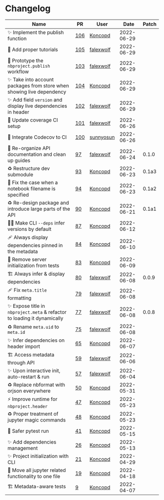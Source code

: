 # Changelog

<!-- prettier-ignore -->
Name | PR | User | Date | Patch
--- | --- | --- | --- | ---
:sparkles: Implement the publish function | [106](https://github.com/laminlabs/nbproject/pull/106) | [Koncopd](https://github.com/Koncopd) | 2022-06-29 |
📝 Add proper tutorials | [105](https://github.com/laminlabs/nbproject/pull/105) | [falexwolf](https://github.com/falexwolf) | 2022-06-29 |
📝 Prototype the `nbproject.publish` workflow | [103](https://github.com/laminlabs/nbproject/pull/103) | [falexwolf](https://github.com/falexwolf) | 2022-06-29 |
:sparkles: Take into account packages from store when showing live dependency | [104](https://github.com/laminlabs/nbproject/pull/104) | [Koncopd](https://github.com/Koncopd) | 2022-06-29 |
✨ Add field `version` and display live dependencies in header | [102](https://github.com/laminlabs/nbproject/pull/102) | [falexwolf](https://github.com/falexwolf) | 2022-06-29 |
👷 Update coverage CI setup | [101](https://github.com/laminlabs/nbproject/pull/101) | [falexwolf](https://github.com/falexwolf) | 2022-06-26 |
👷 Integrate Codecov to CI | [100](https://github.com/laminlabs/nbproject/pull/100) | [sunnyosun](https://github.com/sunnyosun) | 2022-06-26 |
📝 Re-organize API documentation and clean up guides | [97](https://github.com/laminlabs/nbproject/pull/97) | [falexwolf](https://github.com/falexwolf) | 2022-06-24 | 0.1.0
♻️ Restructure dev submodule | [93](https://github.com/laminlabs/nbproject/pull/93) | [Koncopd](https://github.com/Koncopd) | 2022-06-23 | 0.1a3
🐛 Fix the case when a notebook filename is specified | [94](https://github.com/laminlabs/nbproject/pull/94) | [Koncopd](https://github.com/Koncopd) | 2022-06-23 | 0.1a2
♻️ Re-design package and introduce large parts of the API | [90](https://github.com/laminlabs/nbproject/pull/90) | [Koncopd](https://github.com/Koncopd) | 2022-06-21 | 0.1a1
🧑‍💻 Make CLI `--deps` infer versions by default | [87](https://github.com/laminlabs/nbproject/pull/87) | [Koncopd](https://github.com/Koncopd) | 2022-06-12 |
🩹 Always display dependencies pinned in the metadata | [84](https://github.com/laminlabs/nbproject/pull/84) | [Koncopd](https://github.com/Koncopd) | 2022-06-10 |
💚 Remove server initialization from tests | [83](https://github.com/laminlabs/nbproject/pull/83) | [Koncopd](https://github.com/Koncopd) | 2022-06-09 |
🏗️ Always infer & display dependencies | [80](https://github.com/laminlabs/nbproject/pull/80) | [falexwolf](https://github.com/falexwolf) | 2022-06-08 | 0.0.9
🩹 Fix `meta.title` formatting | [79](https://github.com/laminlabs/nbproject/pull/79) | [falexwolf](https://github.com/falexwolf) | 2022-06-08 |
✨ Expose title in `nbproject.meta` & refactor to loading it dynamically | [77](https://github.com/laminlabs/nbproject/pull/77) | [falexwolf](https://github.com/falexwolf) | 2022-06-08 | 0.0.8
♻️ Rename `meta.uid` to `meta.id` | [75](https://github.com/laminlabs/nbproject/pull/75) | [falexwolf](https://github.com/falexwolf) | 2022-06-08
✨ Infer dependencies on header import | [65](https://github.com/laminlabs/nbproject/pull/65) | [Koncopd](https://github.com/Koncopd) | 2022-06-07 |
🏗️ Access metadata through API | [59](https://github.com/laminlabs/nbproject/pull/59) | [falexwolf](https://github.com/falexwolf) | 2022-06-06 |
✨ Upon interactive init, auto-restart & run | [57](https://github.com/laminlabs/nbproject/pull/57) | [falexwolf](https://github.com/falexwolf) | 2022-06-04 |
♻️ Replace nbformat with orjson everywhere | [50](https://github.com/laminlabs/nbproject/pull/50) | [Koncopd](https://github.com/Koncopd) | 2022-05-31 |
⚡ Improve runtime for `nbproject.header` | [47](https://github.com/laminlabs/nbproject/pull/47) | [Koncopd](https://github.com/Koncopd) | 2022-05-23 |
♻️ Proper treatment of jupyter magic commands | [48](https://github.com/laminlabs/nbproject/pull/48) | [Koncopd](https://github.com/Koncopd) | 2022-05-23 |
💚 Safer pytest run | [41](https://github.com/laminlabs/nbproject/pull/41) | [Koncopd](https://github.com/Koncopd) | 2022-05-15 |
✨ Add dependencies management | [26](https://github.com/laminlabs/nbproject/pull/26) | [Koncopd](https://github.com/Koncopd) | 2022-05-13 |
✨ Project initialization with CLI | [21](https://github.com/laminlabs/nbproject/pull/21) | [Koncopd](https://github.com/Koncopd) | 2022-04-29 |
🎨 Move all jupyter related functionality to one file | [19](https://github.com/laminlabs/nbproject/pull/19) | [Koncopd](https://github.com/Koncopd) | 2022-04-18 |
🏗️ Metadata-aware tests | [9](https://github.com/laminlabs/nbproject/pull/9) | [Koncopd](https://github.com/Koncopd) | 2022-04-07 |
